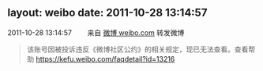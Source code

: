 layout: weibo
date: 2011-10-28 13:14:57
---
<meta name="referrer" content="no-referrer" />

2011-10-28 13:14:57  &nbsp;&nbsp;&nbsp;&nbsp;&nbsp;&nbsp; 来自 <a href="http://weibo.com/" rel="nofollow">微博 weibo.com</a>
转发微博
>  该账号因被投诉违反《微博社区公约》的相关规定，现已无法查看。查看帮助 https://kefu.weibo.com/faqdetail?id=13216
